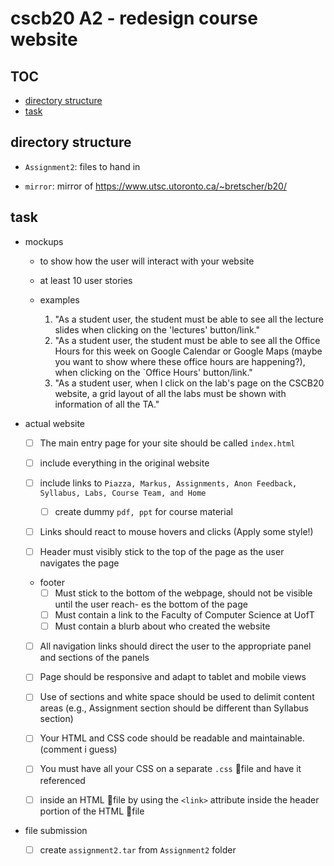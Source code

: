 # cscb20 A2 - redesign course website

## TOC
  - [directory structure](#directory-structure)
  - [task](#task)

## directory structure

- `Assignment2`: files to hand in

- `mirror`: mirror of https://www.utsc.utoronto.ca/~bretscher/b20/

## task
- mockups

  - to show how the user will interact with your website
  
  - at least 10 user stories

  - examples
    1. "As a student user, the student must be able to see all the lecture slides when clicking on the 'lectures' button/link."
    2. "As a student user, the student must be able to see all the Office Hours for this week on Google Calendar or Google Maps (maybe you want to show where these office hours are happening?), when clicking on the `Office Hours' button/link."
    3. "As a student user, when I click on the lab's page on the CSCB20 website, a grid layout of all the labs must be shown with information of all the TA."

- actual website
  
  - [ ] The main entry page for your site should be called `index.html`

  - [ ] include everything in the original website

  - [ ] include links to `Piazza, Markus, Assignments, Anon Feedback, Syllabus, Labs, Course Team, and Home`
    - [ ] create dummy `pdf, ppt` for course material

  - [ ] Links should react to mouse hovers and clicks (Apply some style!)

  - [ ] Header must visibly stick to the top of the page as the user navigates the page

  - footer
    - [ ] Must stick to the bottom of the webpage, should not be visible until the user reach- es the bottom of the page
    - [ ] Must contain a link to the Faculty of Computer Science at UofT
    - [ ] Must contain a blurb about who created the website

  - [ ] All navigation links should direct the user to the appropriate panel and sections of the panels

  - [ ] Page should be responsive and adapt to tablet and mobile views

  - [ ] Use of sections and white space should be used to delimit content areas (e.g., Assignment section should be different than Syllabus section)

  - [ ] Your HTML and CSS code should be readable and maintainable. (comment i guess)

  - [ ] You must have all your CSS on a separate `.css` file and have it referenced 

  - [ ] inside an HTML file by using the `<link>` attribute inside the header portion of the HTML file

- file submission
  - [ ] create `assignment2.tar` from `Assignment2` folder
